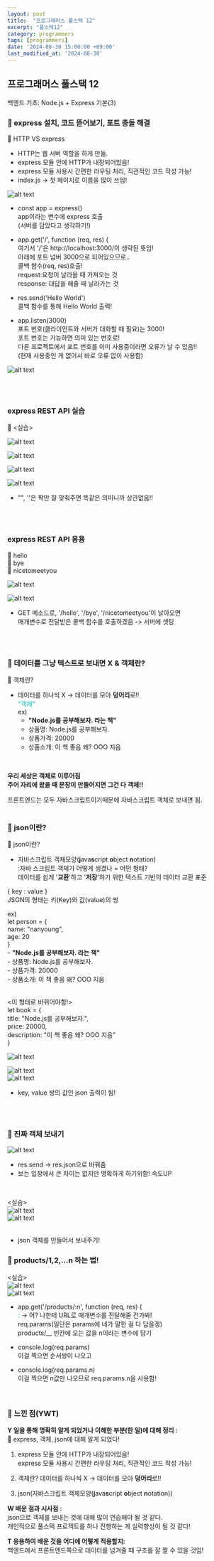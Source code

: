 ```yaml
---
layout: post
title:  "프로그래머스 풀스택 12"
excerpt: "풀스택12"
category: programmers
tags: [programmers]
date: '2024-08-30 15:00:00 +09:00'
last_modified_at: '2024-08-30'
---
```


## 프로그래머스 풀스택 12
백엔드 기초: Node.js + Express 기본(3)

### 🌊 express 설치, 코드 뜯어보기, 포트 충돌 해결

💫 HTTP VS express<br>
- HTTP는 웹 서버 역할을 하게 만듦.<br>
- express 모듈 안에 HTTP가 내장되어있음!<br>
- express 모듈 사용시 간편한 라우팅 처리, 직관적인 코드 작성 가능!<br>
- index.js -> 첫 페이지로 이름을 많이 쓰임!<br>

![alt text](img01/image-78.png)<br>

- const app = express()<br>
app이라는 변수에 express 호출<br>
(서버를 담았다고 생각하기!)<br>

- app.get('/', function (req, res) \{<br>
여기서 '/'은 http://localhost:3000/이 생략된 뜻임!<br>
아래에 포트 넘버 3000으로 되어있으므로..<br>
콜백 함수(req, res)호출!<br>
request:요청이 날라올 때 가져오는 것<br>
response: 대답을 해줄 때 날라가는 것<br>

- res.send('Hello World')<br>
콜백 함수를 통해 Hello World 출력!<br>

- app.listen(3000)<br>
포트 번호(클라이언트와 서버가 대화할 때 필요)는 3000!<br>
포트 번호는 가능하면 의미 있는 번호로!<br>
다른 프로젝트에서 포트 번호를 이미 사용중이라면 오류가 날 수 있음!!<br>
(현재 사용중인 게 없어서 바로 오류 없이 사용함)<br>

![alt text](img01/image-79.png)<br>

<br><br/>

### express REST API 실습

💫 \<실습><br>

![alt text](img01/image-81.png)<br>

![alt text](img01/image-80.png)<br>

![alt text](img01/image-83.png)<br>

![alt text](img01/image-82.png)<br>

- "", ''은 짝만 잘 맞춰주면 똑같은 의미니까 상관없음!!<br>

<br><br/>

### express REST API 응용

💫 hello<br>
💫 bye<br>
💫 nicetomeetyou<br>

![alt text](img01/image-84.png)<br>

![alt text](img01/image-85.png)<br>

- GET 메소드로, '/hello', '/bye', '/nicetomeetyou'이 날아오면<br>
  매개변수로 전달받은 콜백 함수를 호출하겠음 -> 서버에 셋팅<br>

<br><br/>

### 🌊 데이터를 그냥 텍스트로 보내면 X & 객체란?

💫 객체란?<br>
- 데이터를 하나씩 X -> 데이터를 모아 **덩어리**로!!<br>
<span style="color:lightseagreen">"객체"</span><br>
ex)<br>
    - **"Node.js를 공부해보자. 라는 책"**<br>
    - 상품명: Node.js를 공부해보자.<br>
    - 상품가격: 20000<br>
    - 상품소개: 이 책 좋음 왜? OOO 지음<br>
<br>

**우리 세상은 객체로 이루어짐**<br>
**주어 자리에 왔을 때 문장이 만들어지면 그건 다 객체!!**<br>

프론트엔드는 모두 자바스크립트이기때문에 자바스크립트 객체로 보내면 됨.<br><br/>

### 🌊 json이란?

💫 json이란?<br>

- 자바스크립트 객체모양(**j**ava**s**cript **o**bject **n**otation)<br>
:자바 스크립트 객체가 어떻게 생겼나 = 어떤 형태?<br>
데이터를 쉽게 '**교환**'하고 '**저장**'하기 위한 텍스트 기반의 데이터 교환 표준<br>

{ key : value }<br>
JSON의 형태는 키(Key)와 값(value)의 쌍<br>

ex)<br>
    let person = {<br>
  name: "nanyoung",<br>
  age: 20<br>
}<br>
    - **"Node.js를 공부해보자. 라는 책"**<br>
    - 상품명: Node.js를 공부해보자.<br>
    - 상품가격: 20000<br>
    - 상품소개: 이 책 좋음 왜? OOO 지음<br>
<br>

\<이 형태로 바뀌어야함!><br>
let book = {<br>
  title: "Node.js를 공부해보자.",<br>
  price: 20000,<br>
  description: "이 책 좋음 왜? OOO 지음"<br>
}<br>

![alt text](img01/image-86.png)<br>

![alt text](img01/image-87.png)<br>
![alt text](img01/image-88.png)<br>
- key, value 쌍의 값인 json 출력이 됨!<br>

<br><br/>

### 🌊 진짜 객체 보내기

![alt text](img01/image-89.png)<br>
- res.send -> res.json으로 바꿔줌<br>
- 보는 입장에서 큰 차이는 없지만 명확하게 하기위함! 속도UP<br>

<br>

\<실습><br>
![alt text](img01/image-90.png)<br>
![alt text](img01/image-91.png)<br><br/>

- json 객체를 만들어서 보내주기!<br>

### 🌊 products/1,2,...n 하는 법!

\<실습><br>
![alt text](img01/image-92.png)<br>
![alt text](img01/image-93.png)<br>
- app.get\('/products/:n', function (req, res) \{<br>
      <span style="color:lightseagreen">:</span> -> 어? 나한테 URL로 매개변수를 전달해줄 건가봐!<br>
    req.params(일단은 params에 네가 말한 걸 다 담을겡)<br>
    products/__ 빈칸에 오는 값을 n이라는 변수에 담기<br>

- console.log(req.params)<br>
이걸 찍으면 순서쌍이 나오고<br>

- console.log(req.params.n)<br>
이걸 찍으면 n값만 나오므로 req.params.n을 사용함!<br>
<br><br/>

### 🌊 느낀 점(YWT)

**Y 일을 통해 명확히 알게 되었거나 이해한 부분(한 일)에 대해 정리 :**<br>
💫 express, 객체, json에 대해 알게 되었다!<br>
1. express 모듈 안에 HTTP가 내장되어있음!<br>
express 모듈 사용시 간편한 라우팅 처리, 직관적인 코드 작성 가능!<br>

2. 객체란? 데이터를 하나씩 X -> 데이터를 모아 **덩어리**로!!<br>

3. json(자바스크립트 객체모양(**j**ava**s**cript **o**bject **n**otation))<br>

**W 배운 점과 시사점 :**<br>
json으로 객체를 보내는 것에 대해 많이 연습해야 될 것 같다.<br>
개인적으로 풀스택 프로젝트를 하나 진행하는 게 실력향상이 될 것 같다!<br>

**T 응용하여 배운 것을 어디에 어떻게 적용할지:**<br>
백엔드에서 프론트엔드쪽으로 데이터를 넘겨줄 때 구조를 잘 짤 수 있을 것임!<br>


